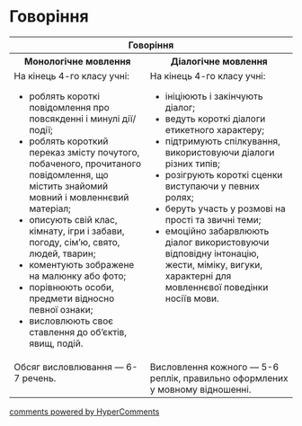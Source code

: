 <div id="hypercomments_widget" class="js-hypercomments-widget invisible"></div>

# Говоріння

<table>
<thead>
  <tr>
    <th colspan="2">Говоріння</th>
  </tr>
</thead>
<tbody>
            <tr>
                <th>Монологічне мовлення</th>
                <th>Діалогічне мовлення</th>
            </tr>
            <tr>
<td style="vertical-align:top !important;">
На кінець 4-го класу учні:
<ul>
<li>роблять короткі повідомлення про повсякденні і минулі дії/події;</li>
<li>роблять короткий переказ змісту почутого, побаченого, прочитаного повідомлення, що містить знайомий мовний і мовленнєвий матеріал;</li>
<li>описують свій клас, кімнату, ігри і забави, погоду, сім’ю, свято, людей, тварин;</li>
<li>коментують зображене на малюнку або фото;</li>
<li>порівнюють особи, предмети відносно певної ознаки;</li>
<li>висловлюють своє ставлення до об’єктів, явищ, подій.</li>
</ul>
</td>
<td style="vertical-align:top !important;">
На кінець 4-го класу учні:
<ul>
<li>ініціюють і закінчують діалог;</li>
<li>ведуть короткі діалоги етикетного характеру;</li>
<li>підтримують спілкування, використовуючи діалоги різних типів;</li>
<li>розігрують короткі сценки виступаючи у певних ролях;</li>
<li>беруть участь у розмові на прості та звичні теми;</li>
<li>емоційно забарвлюють діалог використовуючи відповідну інтонацію, жести, міміку, вигуки, характерні для мовленнєвої поведінки носіїв мови.</li>
</ul>
</td>
            <tr>
<td style="vertical-align:top !important;">
Обсяг висловлювання — 6-7 речень.
</td>
<td style="vertical-align:top !important;">
Висловлення кожного — 5-6 реплік, правильно оформлених у мовному відношенні.
</td>
</tbody>
</table>

<div class="js-hypercomments-container">
    <a href="http://hypercomments.com" class="hc-link" title="comments widget">comments powered by HyperComments</a>
</div>